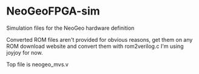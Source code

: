 # NeoGeoFPGA-sim
Simulation files for the NeoGeo hardware definition

Converted ROM files aren't provided for obvious reasons, get them on any ROM download website and convert them with rom2verilog.c
I'm using joyjoy for now.

Top file is neogeo_mvs.v
